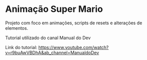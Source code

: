 # Animação Super Mario

Projeto com foco em animações, scripts de resets e alterações de elementos.

Tutorial utilizado do canal Manual do Dev

Link do tutorial: https://www.youtube.com/watch?v=r9buAwVBDhA&ab_channel=ManualdoDev
